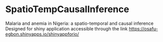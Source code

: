 # SpatioTempCausalInference
Malaria and anemia in Nigeria: a spatio-temporal and causal inference
Designed for shiny application accessible through the link https://osafu-egbon.shinyapps.io/shinyappforio/
